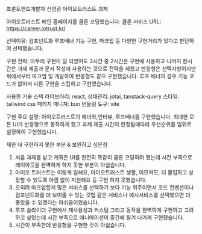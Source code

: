 프론트엔드개발자 신영광 아이오트러스트 과제

아이오트러스트 메인 홈페이지를 클론 코딩했습니다.
클론 서비스 URL: https://career.iotrust.kr/

선택이유: 컴포넌트화 루프배너 기능 구현, 마크업 등 다양한 구현거리가 있다고 판단하여 선택했습니다.

구현 전략: 아무리 구현이 덜 되었어도 3시간 중 2시간은 구현에 사용하고 나머지 한시간은 과제 제출과 문서 작성에 사용하는 것으로 전략을 세웠고 반응형은 선택사항이지만 위에서부터 마크업 및 개발하여 반응형도 같으 구현했습니다. 루프 배너의 경우 기능 코드가 없어서 다른 구현을 스킵하고 구현했습니다.

사용한 기술 스택
라이브러리: react,
상태관리: jotai, tanstack-query
스타일: tailwind css
패키지 매니져: bun
번들링 도구: vite

구현 주요 설명:
아이오트러스트의 헤더와,인터뷰, 루프배너를 구현했습니다.
최대한 모든 UI가 반응형으로 동작하게 했고 과제 제출 시간이 한정됨에따라 우선순위를 임위로 설정하여 구현했습니다.

제한 내 구현하지 못한 부분 & 보완하고 싶은점

1. 처음 과제를 받고 계획은 UI를 완전히 똑같이 클론 코딩하려 했는데 시간 부족으로 레이아웃을 완벽하게 하지 못한 부분이 아쉽습니다.
2. 아이오 트러스트는 이렇게 일해요, 아이오트러스트 생활, 이모저모, 더 몰입하고 성장할 수 있도록 아낌 없이 지원해요 등 구현 하지 못했습니다.
3. 오히려 마크업할게 많은 서비스를 선택하기 보다 기능 위주이면서 코드 컨벤션이나 컴포넌트화를 더 보여줄 수 있는 깃헙 같은 서비스나 예시서비스를 선택했으면 더 좋았을 수 있겠다는 아쉬움이있습니다.
4. 루프 슬라이더 구현에서 재사용성과 커스텀 그리고 동작을 완벽하게 구현하고 고려하고 싶었는데 시간 부족으로 애니메이션이 중간에 튕겨 나가게 구현됐습니다.
5. 시간이 부족한데 반응형을 구현한 것이 아쉽습니다.
